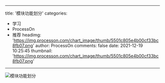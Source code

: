 
---
title: '模块功能划分'
categories: 
 - 学习
 - ProcessOn
 - 推荐
headimg: 'https://img.processon.com/chart_image/thumb/5501c805e4b00cf33bc8fb07.png'
author: ProcessOn
comments: false
date: 2021-12-19 10:25:45
thumbnail: 'https://img.processon.com/chart_image/thumb/5501c805e4b00cf33bc8fb07.png'
---

<div>   
<img class="thumb" alt="模块功能划分" src="https://img.processon.com/chart_image/thumb/5501c805e4b00cf33bc8fb07.png" referrerpolicy="no-referrer">
<p></p>  
</div>
            